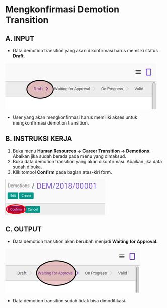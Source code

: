 # Mengkonfirmasi Demotion Transition

## A. INPUT

* Data demotion transition yang akan dikonfirmasi harus memiliki status **Draft**.

![](../../img/demotion-transition/status-draft.png)

* User yang akan mengkonfirmasi harus memiliki akses untuk mengkonfirmasi demotion transition.

## B. INSTRUKSI KERJA

1. Buka menu **Human Resources -> Career Transition -> Demotions**. Abaikan jika sudah berada pada menu yang dimaksud.
2. Buka data demotion transition yang akan dikonfirmasi. Abaikan jika data sudah dibuka.
3. Klik tombol **Confirm** pada bagian atas-kiri form.

![](../../img/demotion-transition/tombol-confirm.png)

## C. OUTPUT

* Data demotion transition akan berubah menjadi **Waiting for Approval**.

![](../../img/demotion-transition/status-waiting-approval.png)

* Data demotion transition sudah tidak bisa dimodifikasi.

